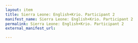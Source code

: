 ```yaml
---
layout: item
title: Sierra Leone: English+Krio. Participant 2
manifest_name: Sierra Leone: English+Krio. Participant 2
permalink: Sierra Leone: English+Krio. Participant 2
external_manifest_url: 

---
```

<!-- Add an essay or interpretive material below this line,
using HTML or markdown.  Do not modify this file above this line -->
